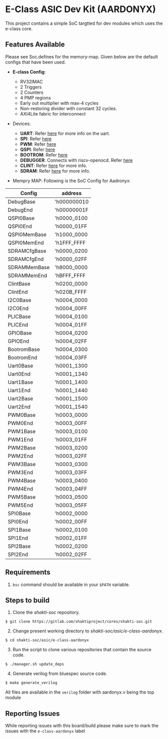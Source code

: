 # E-Class ASIC Dev Kit (AARDONYX)

This project contains a simple SoC targtted for dev modules which uses the e-class core.

## Features Available
Please see Soc.defines for the memory-map. Given below are the default configs that have been used.
* __E-class Config__:
    * RV32IMAC
    * 2 Triggers
    * 2 Counters
    * 4 PMP regions
    * Early out multiplier with max-4 cycles
    * Non-restoring divider with constant 32 cycles.
    * AXI4Lite fabric for interconnect
* Devices:
    * __UART__: Refer [here](https://gitlab.com/shaktiproject/uncore/devices/blob/master/uart/uart_driver.c) for more info on the uart.
    * __SPI__: Refer [here](https://gitlab.com/shaktiproject/uncore/devices/blob/master/spi/)
    * __PWM__: Refer [here](https://gitlab.com/shaktiproject/uncore/devices/blob/master/pwm/)
    * __QSPI__: Refer [here](https://gitlab.com/shaktiproject/uncore/devices/blob/master/qspi)
    * __BOOTROM__: Refer [here](https://gitlab.com/shaktiproject/uncore/devices/blob/master/bootrom/)
    * __DEBUGGER__: Connects with riscv-openocd. Refer [here](https://gitlab.com/shaktiproject/uncore/devices/blob/master/riscvDebug013)
    * __CLINT__: Refer [here](https://gitlab.com/shaktiproject/uncore/devices/blob/master/clint/clint.defines) for more info.
    * __SDRAM__: Refer [here](https://gitlab.com/shaktiproject/uncore/devices/blob/master/sdram/32-bit) for more info.

* Mempry MAP:
  Following is the SoC Config for Aadronyx:

| Config | address|
|---------|-------|
|DebugBase    | 'h000000010|
|DebugEnd     | 'h00000001F|
|QSPI0Base    | 'h0000_0100|      
|QSPI0End     | 'h0000_01FF|
|QSPI0MemBase | 'h1000_0000|
|QSPI0MemEnd  | 'h1FFF_FFFF|
|SDRAMCfgBase | 'h0000_0200|
|SDRAMCfgEnd  | 'h0000_02FF|
|SDRAMMemBase | 'h8000_0000|
|SDRAMMemEnd  | 'hBFFF_FFFF|
|ClintBase    | 'h0200_0000|  
|ClintEnd     | 'h020B_FFFF|
|I2C0Base     | 'h0004_0000|
|I2C0End      | 'h0004_00FF|
|PLICBase     | 'h0004_0100|
|PLICEnd      | 'h0004_01FF|
|GPIOBase     | 'h0004_0200| 
|GPIOEnd      | 'h0004_02FF|
|BootromBase  | 'h0004_0300|
|BootromEnd   | 'h0004_03FF|
|Uart0Base    | 'h0001_1300|
|Uart0End     | 'h0001_1340|
|Uart1Base    | 'h0001_1400|
|Uart1End     | 'h0001_1440|
|Uart2Base    | 'h0001_1500|
|Uart2End     | 'h0001_1540|
|PWM0Base     | 'h0003_0000|  
|PWM0End      | 'h0003_00FF|
|PWM1Base     | 'h0003_0100|
|PWM1End      | 'h0003_01FF|
|PWM2Base     | 'h0003_0200|
|PWM2End      | 'h0003_02FF|
|PWM3Base     | 'h0003_0300|
|PWM3End      | 'h0003_03FF|
|PWM4Base     | 'h0003_0400|
|PWM4End      | 'h0003_04FF|
|PWM5Base     | 'h0003_0500|
|PWM5End      | 'h0003_05FF|
|SPI0Base     | 'h0002_0000|  
|SPI0End      | 'h0002_00FF|
|SPI1Base     | 'h0002_0100|
|SPI1End      | 'h0002_01FF|
|SPI2Base     | 'h0002_0200|
|SPI2End      | 'h0002_02FF|

## Requirements
1. `bsc` command should be available in your `$PATH` variable.

## Steps to build

1. Clone the *shakti-soc* repository.
```
$ git clone https://gitlab.com/shaktiproject/cores/shakti-soc.git
```

2. Change present working directory to *shakti-soc/asic/e-class-aardonyx*.
```
$ cd shakti-soc/asic/e-class-aardonyx
```

3. Run the script to clone various repositories that contain the source code.
```
$ ./manager.sh update_deps
```

4. Generate verilog from bluespec source code.
```
$ make generate_verilog
```

All files are available in the `verilog` folder with aardonyx.v being the top module

## Reporting Issues
While reporting issues with this board/build please make sure to mark the issues with the `e-class-aardonyx` label
